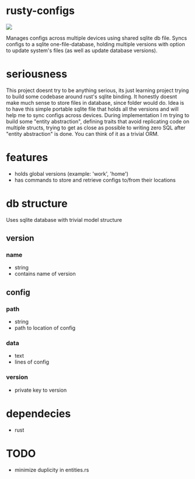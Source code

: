 # rusty-configs

![](https://tokei.rs/b1/github/nagy135/rusty-configs?category=code)

Manages configs across multiple devices using shared sqlite db file.
Syncs configs to a sqlite one-file-database, holding multiple versions
with option to update system's files (as well as update database versions).

# seriousness
This project doesnt try to be anything serious, its just learning project
trying to build some codebase around rust's sqlite binding.
It honestly doesnt make much sense to store files in database, since folder would do.
Idea is to have this simple portable sqlite file that holds all the versions and
will help me to sync configs across devices.
During implementation I m trying to build some "entity abstraction", defining
traits that avoid replicating code on multiple structs, trying to get as close
as possible to writing zero SQL after "entity abstraction" is done. You can think
of it as a trivial ORM.

# features
* holds global versions (example: 'work', 'home')
* has commands to store and retrieve configs to/from their locations

# db structure
Uses sqlite database with trivial model structure

## version
### name
* string
* contains name of version

## config
### path
* string
* path to location of config
### data
* text
* lines of config
### version
* private key to version

# dependecies
* rust

# TODO
* minimize duplicity in entities.rs
